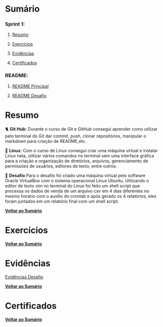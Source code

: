 # Sumário

### Sprint 1:

1. [Resumo](#resumo)

2. [Exercícios](#exercícios)

3. [Evidências](#evidências)

4. [Certificados](#certificados)

### README:

1. [README Principal](../README.md)

2. [README Desafio](<Desafio/README.md>)

# Resumo

🐈‍ **Git Hub:** Durante o curso de Git e GitHub consegui aprender como utilizar pelo terminal do Git dar commit, push, clonar repositórios, manipular o markdown para criação de README,etc.

🐧 **Linux:** Com o curso de Linux consegui criar uma máquina virtual e instalar Linux nela, utilizar vários comandos no terminal sem uma interface gráfica para a criação e organização de diretórios, arquivos, gerenciamento de permissões de usuários, editores de texto, entre outros.

🎯 **Desafio** Para o desafio foi criado uma máquina virtual pelo software Oracle VirtualBox com o sistema operacional Linux Ubuntu. Utilizando o editor de texto vim no terminal do Linux foi feito um shell script que processa os dados de venda de um arquivo csv em 4 dias diferentes no mesmo horário com o auxílio do crontab e após gerado os 4 relatórios, eles foram juntados em um relatório final com um shell script.

[**Voltar ao Sumário**](#sumário)

# Exercícios

[**Voltar ao Sumário**](#sumário)

# Evidências

[Evidências Desafio](<Desafio/README.md#etapas>)

[**Voltar ao Sumário**](#sumário)

# Certificados

[**Voltar ao Sumário**](#sumário)
